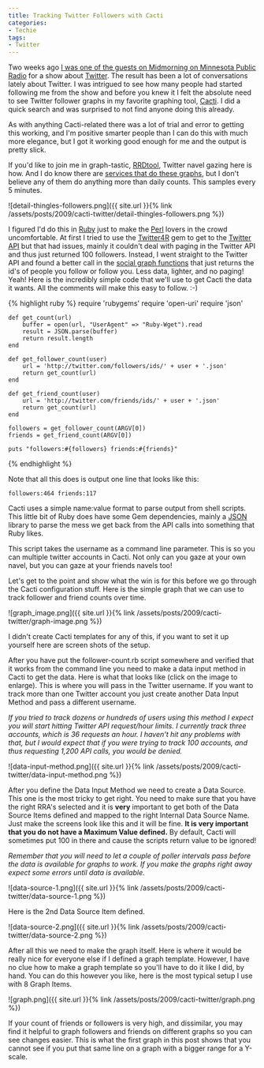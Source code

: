 ```yaml
---
title: Tracking Twitter Followers with Cacti
categories:
- Techie
tags:
- Twitter
---
```


Two weeks ago [I was one of the guests on Midmorning on Minnesota Public Radio](/thingelstad/guest-on-minnesota-public-radios-midmorning-today) for a show about [Twitter](http://twitter.com/). The result has been a lot of conversations lately about Twitter. I was intrigued to see how many people had started following me from the show and before you knew it I felt the absolute need to see Twitter follower graphs in my favorite graphing tool, [Cacti](http://www.cacti.net/). I did a quick search and was surprised to not find anyone doing this already.

As with anything Cacti-related there was a lot of trial and error to getting this working, and I'm positive smarter people than I can do this with much more elegance, but I got it working good enough for me and the output is pretty slick.

If you'd like to join me in graph-tastic, [RRDtool](http://oss.oetiker.ch/rrdtool/), Twitter navel gazing here is how. And I do know there are [services that do these graphs](http://twittercounter.com/thingles/month), but I don't believe any of them do anything more than daily counts. This samples every 5 minutes.

![detail-thingles-followers.png]({{ site.url }}{% link /assets/posts/2009/cacti-twitter/detail-thingles-followers.png %})

I figured I'd do this in [Ruby](http://www.ruby-lang.org/en/) just to make the [Perl](http://www.perl.org/) lovers in the crowd uncomfortable. At first I tried to use the [Twitter4R](http://twitter4r.rubyforge.org/) gem to get to the [Twitter API](http://apiwiki.twitter.com/) but that had issues, mainly it couldn't deal with paging in the Twitter API and thus just returned 100 followers. Instead, I went straight to the Twitter API and found a better call in the [social graph functions](http://apiwiki.twitter.com/REST+API+Documentation#SocialGraphMethods) that just returns the id's of people you follow or follow you. Less data, lighter, and no paging! Yeah! Here is the incredibly simple code that we'll use to get Cacti the data it wants. All the comments will make this easy to follow. :-)

{% highlight ruby %}
    require 'rubygems'
    require 'open-uri'
    require 'json'
    
    def get_count(url)
    	buffer = open(url, "UserAgent" => "Ruby-Wget").read
    	result = JSON.parse(buffer)
    	return result.length
    end
    
    def get_follower_count(user)
    	url = 'http://twitter.com/followers/ids/' + user + '.json'
    	return get_count(url)
    end
    
    def get_friend_count(user)
    	url = 'http://twitter.com/friends/ids/' + user + '.json'
    	return get_count(url)
    end
    
    followers = get_follower_count(ARGV[0])
    friends = get_friend_count(ARGV[0])
    
    puts "followers:#{followers} friends:#{friends}"
{% endhighlight %}

Note that all this does is output one line that looks like this:

    followers:464 friends:117

Cacti uses a simple name:value format to parse output from shell scripts. This little bit of Ruby does have some Gem dependencies, mainly a [JSON](http://www.json.org/) library to parse the mess we get back from the API calls into something that Ruby likes.

This script takes the username as a command line parameter. This is so you can multiple twitter accounts in Cacti. Not only can you gaze at your own navel, but you can gaze at your friends navels too!

Let's get to the point and show what the win is for this before we go through the Cacti configuration stuff. Here is the simple graph that we can use to track follower and friend counts over time.

![graph_image.png]({{ site.url }}{% link /assets/posts/2009/cacti-twitter/graph-image.png %})

I didn't create Cacti templates for any of this, if you want to set it up yourself here are screen shots of the setup.

After you have put the follower-count.rb script somewhere and verified that it works from the command line you need to make a data input method in Cacti to get the data. Here is what that looks like (click on the image to enlarge). This is where you will pass in the Twitter username. If you want to track more than one Twitter account you just create another Data Input Method and pass a different username.

_If you tried to track dozens or hundreds of users using this method I expect you will start hitting Twitter API request/hour limits. I currently track three accounts, which is 36 requests an hour. I haven't hit any problems with that, but I would expect that if you were trying to track 100 accounts, and thus requesting 1,200 API calls, you would be denied._

![data-input-method.png]({{ site.url }}{% link /assets/posts/2009/cacti-twitter/data-input-method.png %})

After you define the Data Input Method we need to create a Data Source. This one is the most tricky to get right. You need to make sure that you have the right RRA's selected and it is **very** important to get both of the Data Source Items defined and mapped to the right Internal Data Source Name. Just make the screens look like this and it will be fine. **It is very important that you do not have a Maximum Value defined.** By default, Cacti will sometimes put 100 in there and cause the scripts return value to be ignored!

_Remember that you will need to let a couple of poller intervals pass before the data is available for graphs to work. If you make the graphs right away expect some errors until data is available._

![data-source-1.png]({{ site.url }}{% link /assets/posts/2009/cacti-twitter/data-source-1.png %})

Here is the 2nd Data Source Item defined.

![data-source-2.png]({{ site.url }}{% link /assets/posts/2009/cacti-twitter/data-source-2.png %})

After all this we need to make the graph itself. Here is where it would be really nice for everyone else if I defined a graph template. However, I have no clue how to make a graph template so you'll have to do it like I did, by hand. You can do this however you like, here is the most typical setup I use with 8 Graph Items.

![graph.png]({{ site.url }}{% link /assets/posts/2009/cacti-twitter/graph.png %})

If your count of friends or followers is very high, and dissimilar, you may find it helpful to graph followers and friends on different graphs so you can see changes easier. This is what the first graph in this post shows that you cannot see if you put that same line on a graph with a bigger range for a Y-scale.
